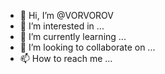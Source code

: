 - 👋 Hi, I’m @VORVOROV
- 👀 I’m interested in ...
- 🌱 I’m currently learning ...
- 💞️ I’m looking to collaborate on ...
- 📫 How to reach me ...

<!---
VORVOROV/VORVOROV is a ✨ special ✨ repository because its `README.md` (this file) appears on your GitHub profile.
You can click the Preview link to take a look at your changes.
--->
